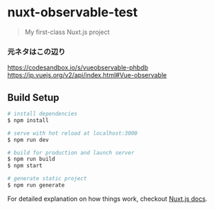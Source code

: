# nuxt-observable-test

> My first-class Nuxt.js project

### 元ネタはこの辺り
https://codesandbox.io/s/vueobservable-phbdb  
https://jp.vuejs.org/v2/api/index.html#Vue-observable  

## Build Setup

``` bash
# install dependencies
$ npm install

# serve with hot reload at localhost:3000
$ npm run dev

# build for production and launch server
$ npm run build
$ npm start

# generate static project
$ npm run generate
```

For detailed explanation on how things work, checkout [Nuxt.js docs](https://nuxtjs.org).
